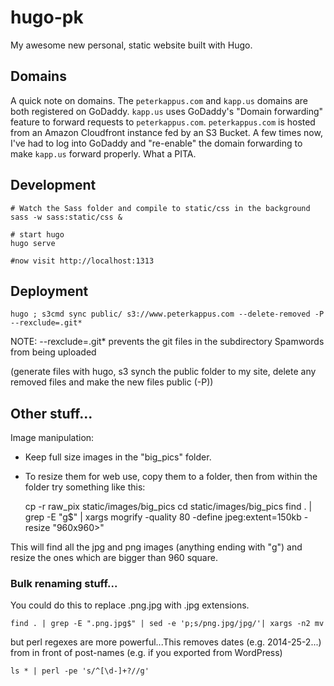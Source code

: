 # hugo-pk
My awesome new personal, static website built with Hugo.

## Domains
A quick note on domains. The `peterkappus.com` and `kapp.us` domains are both registered on GoDaddy. `kapp.us` uses GoDaddy's "Domain forwarding" feature to forward requests to `peterkappus.com`. `peterkappus.com` is hosted from an Amazon Cloudfront instance fed by an S3 Bucket. A few times now, I've had to log into GoDaddy and "re-enable" the domain forwarding to make `kapp.us` forward properly. What a PITA.


## Development

```
# Watch the Sass folder and compile to static/css in the background
sass -w sass:static/css &

# start hugo
hugo serve

#now visit http://localhost:1313
```


## Deployment

    hugo ; s3cmd sync public/ s3://www.peterkappus.com --delete-removed -P --rexclude=.git*

  NOTE: --rexclude=.git* prevents the git files in the subdirectory Spamwords from being uploaded

(generate files with hugo, s3 synch the public folder to my site, delete any removed files and make the new files public (-P))


## Other stuff...
Image manipulation:

- Keep full size images in the "big_pics" folder.
- To resize them for web use, copy them to a folder, then from within the folder try something like this:


    cp -r raw_pix static/images/big_pics
    cd static/images/big_pics
    find . | grep -E "g$" | xargs mogrify -quality 80 -define jpeg:extent=150kb -resize "960x960>"

This will find all the jpg and png images (anything ending with "g") and resize the ones which are bigger than 960 square.

### Bulk renaming stuff...
You could do this to replace .png.jpg with .jpg extensions.

    find . | grep -E ".png.jpg$" | sed -e 'p;s/png.jpg/jpg/'| xargs -n2 mv

but perl regexes are more powerful...This removes dates (e.g. 2014-25-2...) from in front of post-names (e.g. if you exported from WordPress)

    ls * | perl -pe 's/^[\d-]+?//g'
